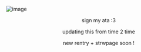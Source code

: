 ![image](https://github.com/user-attachments/assets/1b43139a-134f-4075-8a5b-001e8567f43c)


<p align="center"> sign my ata :3 
<p align="center"> updating this from time 2 time
<p align="center"> new rentry + strwpage soon !
